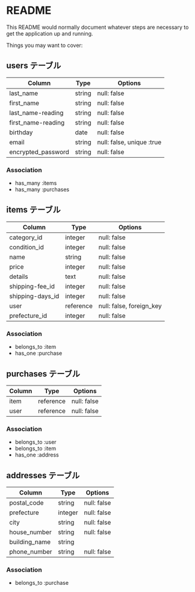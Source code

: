 # README

This README would normally document whatever steps are necessary to get the
application up and running.

Things you may want to cover:

## users テーブル

| Column             | Type   | Options                        |
| ------------------ | ------ | ------------------------------ |
| last_name          | string | null: false                    |
| first_name         | string | null: false                    |
| last_name-reading  | string | null: false                    |
| first_name-reading | string | null: false                    |
| birthday           | date   | null: false                    |
| email              | string | null: false, unique :true      |
| encrypted_password | string | null: false                    |



### Association
- has_many :items
- has_many :purchases


## items テーブル

| Column             | Type      | Options                        |
| ------------------ | --------- | ------------------------------ |
| category_id        | integer   | null: false                    |
| condition_id       | integer   | null: false                    |
| name               | string    | null: false                    |
| price              | integer   | null: false                    |
| details            | text      | null: false                    |
| shipping-fee_id    | integer   | null: false                    |
| shipping-days_id   | integer   | null: false                    |
| user               | reference | null: false, foreign_key       |
| prefecture_id      | integer   | null: false                    |

### Association
- belongs_to :item
- has_one :purchase


## purchases テーブル

| Column             | Type      | Options                        |
| ------------------ | --------- | ------------------------------ |
| item               | reference | null: false                    |
| user               | reference | null: false                    |


### Association
- belongs_to :user
- belongs_to :item
- has_one :address


## addresses テーブル

| Column             | Type    | Options                        |
| ------------------ | ------- | ------------------------------ |
| postal_code        | string  | null: false                    |
| prefecture         | integer | null: false                    |
| city               | string  | null: false                    |
| house_number       | string  | null: false                    |
| building_name      | string  |                                |
| phone_number       | string  | null: false                    |


### Association
- belongs_to :purchase

